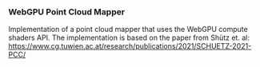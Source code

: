 ### WebGPU Point Cloud Mapper

Implementation of a point cloud mapper that uses the WebGPU compute shaders API.
The implementation is based on the paper from Shütz et. al: https://www.cg.tuwien.ac.at/research/publications/2021/SCHUETZ-2021-PCC/
